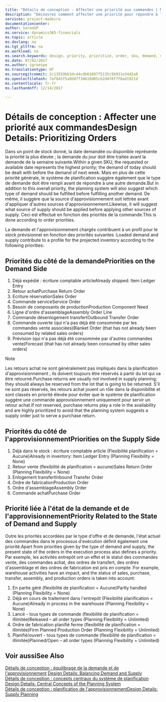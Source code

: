 ```yaml
---
title: "Détails de conception - Affecter une priorité aux commandes | Microsoft Docs"
description: "Découvrez comment affecter une priorité pour répondre à la demande et l'approvisionnement."
services: project-madeira
documentationcenter: 
author: SorenGP
ms.service: dynamics365-financials
ms.topic: article
ms.devlang: na
ms.tgt_pltfrm: na
ms.workload: na
ms.search.keywords: design, priority, prioritize, order, sku, demand, supply
ms.date: 07/01/2017
ms.author: sgroespe
ms.translationtype: HT
ms.sourcegitcommit: 2c13559bb3dc44cdb61697f5135c5b931e34d2a8
ms.openlocfilehash: 7af645f5a9dd7f34619d05cb2d4f0f7f8ad1921d
ms.contentlocale: fr-fr
ms.lasthandoff: 12/14/2017

---
```

# <a name="design-details-prioritizing-orders"></a><span data-ttu-id="472f9-103">Détails de conception : Affecter une priorité aux commandes</span><span class="sxs-lookup"><span data-stu-id="472f9-103">Design Details: Prioritizing Orders</span></span>
<span data-ttu-id="472f9-104">Dans un point de stock donné, la date demandée ou disponible représente la priorité la plus élevée ; la demande du jour doit être traitée avant la demande de la semaine suivante.</span><span class="sxs-lookup"><span data-stu-id="472f9-104">Within a given SKU, the requested or available date represents the highest priority; the demand of today should be dealt with before the demand of next week.</span></span> <span data-ttu-id="472f9-105">Mais en plus de cette priorité générale, le système de planification suggère également que le type de demande doit être rempli avant de répondre à une autre demande.</span><span class="sxs-lookup"><span data-stu-id="472f9-105">But in addition to this overall priority, the planning system will also suggest which type of demand should be fulfilled before fulfilling another demand.</span></span> <span data-ttu-id="472f9-106">De même, il suggère que la source d'approvisionnement soit lettrée avant d'appliquer d'autres sources d'approvisionnement.</span><span class="sxs-lookup"><span data-stu-id="472f9-106">Likewise, it will suggest what source of supply should be applied before applying other sources of supply.</span></span> <span data-ttu-id="472f9-107">Ceci est effectué en fonction des priorités de la commande.</span><span class="sxs-lookup"><span data-stu-id="472f9-107">This is done according to order priorities.</span></span>  
  
<span data-ttu-id="472f9-108">La demande et l'approvisionnement chargés contribuent à un profil pour le stock prévisionnel en fonction des priorités suivantes :</span><span class="sxs-lookup"><span data-stu-id="472f9-108">Loaded demand and supply contribute to a profile for the projected inventory according to the following priorities:</span></span>  
  
## <a name="priorities-on-the-demand-side"></a><span data-ttu-id="472f9-109">Priorités du côté de la demande</span><span class="sxs-lookup"><span data-stu-id="472f9-109">Priorities on the Demand Side</span></span>  
1. <span data-ttu-id="472f9-110">Déjà expédié : écriture comptable article</span><span class="sxs-lookup"><span data-stu-id="472f9-110">Already shipped: Item Ledger Entry</span></span>  
2. <span data-ttu-id="472f9-111">Retour achat</span><span class="sxs-lookup"><span data-stu-id="472f9-111">Purchase Return Order</span></span>  
3. <span data-ttu-id="472f9-112">Ecriture réservation</span><span class="sxs-lookup"><span data-stu-id="472f9-112">Sales Order</span></span>  
4. <span data-ttu-id="472f9-113">Commande service</span><span class="sxs-lookup"><span data-stu-id="472f9-113">Service Order</span></span>  
5. <span data-ttu-id="472f9-114">Besoin de composants de production</span><span class="sxs-lookup"><span data-stu-id="472f9-114">Production Component Need</span></span>  
6. <span data-ttu-id="472f9-115">Ligne d'ordre d'assemblage</span><span class="sxs-lookup"><span data-stu-id="472f9-115">Assembly Order Line</span></span>  
7. <span data-ttu-id="472f9-116">Commande désenlogement transfert</span><span class="sxs-lookup"><span data-stu-id="472f9-116">Outbound Transfer Order</span></span>  
8. <span data-ttu-id="472f9-117">Commande ouverte (qui n'a pas déjà été consommée par les commandes vente associées)</span><span class="sxs-lookup"><span data-stu-id="472f9-117">Blanket Order (that has not already been consumed by related sales orders)</span></span>  
9. <span data-ttu-id="472f9-118">Prévision (qui n'a pas déjà été consommée par d'autres commandes vente)</span><span class="sxs-lookup"><span data-stu-id="472f9-118">Forecast (that has not already been consumed by other sales orders)</span></span>  
  
> [!NOTE]  
>  <span data-ttu-id="472f9-119">Les retours achat ne sont généralement pas impliqués dans la planification d'approvisionnement ; ils doivent toujours être réservés à partir du lot qui va être retourné.</span><span class="sxs-lookup"><span data-stu-id="472f9-119">Purchase returns are usually not involved in supply planning; they should always be reserved from the lot that is going to be returned.</span></span> <span data-ttu-id="472f9-120">S'il ne sont pas réservés, les retours achat jouent un rôle dans la disponibilité et sont classés en priorité élevée pour éviter que le système de planification suggère une commande approvisionnement uniquement pour servir un retour achat.</span><span class="sxs-lookup"><span data-stu-id="472f9-120">If not reserved, purchase returns play a role in the availability and are highly prioritized to avoid that the planning system suggests a supply order just to serve a purchase return.</span></span>  
  
## <a name="priorities-on-the-supply-side"></a><span data-ttu-id="472f9-121">Priorités du côté de l'approvisionnement</span><span class="sxs-lookup"><span data-stu-id="472f9-121">Priorities on the Supply Side</span></span>  
1. <span data-ttu-id="472f9-122">Déjà dans le stock : écriture comptable article (Flexibilité planification = Aucune)</span><span class="sxs-lookup"><span data-stu-id="472f9-122">Already in inventory: Item Ledger Entry (Planning Flexibility = None)</span></span>  
2. <span data-ttu-id="472f9-123">Retour vente (flexibilité de planification = aucune)</span><span class="sxs-lookup"><span data-stu-id="472f9-123">Sales Return Order (Planning Flexibility = None)</span></span>  
3. <span data-ttu-id="472f9-124">Enlogement transfert</span><span class="sxs-lookup"><span data-stu-id="472f9-124">Inbound Transfer Order</span></span>  
4. <span data-ttu-id="472f9-125">Ordre de fabrication</span><span class="sxs-lookup"><span data-stu-id="472f9-125">Production Order</span></span>  
5. <span data-ttu-id="472f9-126">Ordre d'assemblage</span><span class="sxs-lookup"><span data-stu-id="472f9-126">Assembly Order</span></span>  
6. <span data-ttu-id="472f9-127">Commande achat</span><span class="sxs-lookup"><span data-stu-id="472f9-127">Purchase Order</span></span>  
  
## <a name="priority-related-to-the-state-of-demand-and-supply"></a><span data-ttu-id="472f9-128">Priorité liée à l'état de la demande et de l'approvisionnement</span><span class="sxs-lookup"><span data-stu-id="472f9-128">Priority Related to the State of Demand and Supply</span></span>  
<span data-ttu-id="472f9-129">Outre les priorités accordées par le type d'offre et de demande, l'état actuel des commandes dans le processus d'exécution définit également une priorité.</span><span class="sxs-lookup"><span data-stu-id="472f9-129">Apart from priorities given by the type of demand and supply, the present state of the orders in the execution process also defines a priority.</span></span> <span data-ttu-id="472f9-130">Par exemple, les activités entrepôt ont un effet et le statut des commandes vente, des commandes achat, des ordres de transfert, des ordres d'assemblage et des ordres de fabrication est pris en compte :</span><span class="sxs-lookup"><span data-stu-id="472f9-130">For example, warehouse activities have an impact, and the status of sales, purchase, transfer, assembly, and production orders is taken into account:</span></span>  
  
1. <span data-ttu-id="472f9-131">En partie géré (flexibilité de planification = Aucune)</span><span class="sxs-lookup"><span data-stu-id="472f9-131">Partly handled (Planning Flexibility = None)</span></span>  
2. <span data-ttu-id="472f9-132">Déjà en cours de traitement dans l'entrepôt (Flexibilité planification = Aucune)</span><span class="sxs-lookup"><span data-stu-id="472f9-132">Already in process in the warehouse (Planning Flexibility = None)</span></span>  
3. <span data-ttu-id="472f9-133">Lancé - tous types de commande (flexibilité de planification = illimitée)</span><span class="sxs-lookup"><span data-stu-id="472f9-133">Released – all order types (Planning Flexibility = Unlimited)</span></span>  
4. <span data-ttu-id="472f9-134">Ordre de fabrication planifié ferme (flexibilité de planification = illimitée)</span><span class="sxs-lookup"><span data-stu-id="472f9-134">Firm Planned Production Order (Planning Flexibility = Unlimited)</span></span>  
5. <span data-ttu-id="472f9-135">Planifié/ouvert - tous types de commande (flexibilité de planification = illimitée)</span><span class="sxs-lookup"><span data-stu-id="472f9-135">Planned/Open – all order types (Planning Flexibility = Unlimited)</span></span>  
  
## <a name="see-also"></a><span data-ttu-id="472f9-136">Voir aussi</span><span class="sxs-lookup"><span data-stu-id="472f9-136">See Also</span></span>  
<span data-ttu-id="472f9-137">[Détails de conception : équilibrage de la demande et de l'approvisionnement](design-details-balancing-demand-and-supply.md) </span><span class="sxs-lookup"><span data-stu-id="472f9-137">[Design Details: Balancing Demand and Supply](design-details-balancing-demand-and-supply.md) </span></span>  
<span data-ttu-id="472f9-138">[Détails de conception : concepts centraux du système de planification](design-details-central-concepts-of-the-planning-system.md) </span><span class="sxs-lookup"><span data-stu-id="472f9-138">[Design Details: Central Concepts of the Planning System](design-details-central-concepts-of-the-planning-system.md) </span></span>  
[<span data-ttu-id="472f9-139">Détails de conception : planification de l'approvisionnement</span><span class="sxs-lookup"><span data-stu-id="472f9-139">Design Details: Supply Planning</span></span>](design-details-supply-planning.md)
